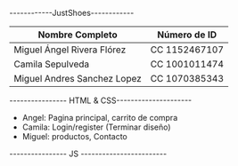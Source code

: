 ------------JustShoes------------


| Nombre Completo              | Número de ID      |
|------------------------------|-------------------|
| Miguel Ángel Rivera Flórez   | CC 1152467107     |
| Camila Sepulveda             | CC 1001011474     |
| Miguel Andres Sanchez Lopez  | CC 1070385343     |


---------------- HTML & CSS---------------------
* Angel: Pagina principal, carrito de compra
* Camila: Login/register (Terminar diseño)
* Miguel: productos, Contacto

---------------- JS ------------------------
